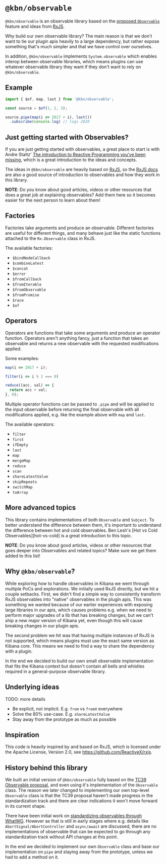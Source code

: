 # `@kbn/observable`

`@kbn/observable` is an observable library based on the
[proposed `Observable`][proposal] feature and ideas from [RxJS][rxjs].

Why build our own observable library? The main reason is that we don't want to
tie our plugin apis heavily to a large dependency, but rather expose something
that's much simpler and that we have control over ourselves.

In addition, `@kbn/observable` implements `System.observable` which enables
interop between observable libraries, which means plugins can use whatever
observable library they want if they don't want to rely on `@kbn/observable`.

## Example

```js
import { $of, map, last } from '@kbn/observable';

const source = $of(1, 2, 3);

source.pipe(map(i => 2017 + i), last())
  .subscribe(console.log) // logs 2020
```

## Just getting started with Observables?

If you are just getting started with observables, a great place to start is with
Andre Staltz' [The introduction to Reactive Programming you've been missing][staltz-intro],
which is a great introduction to the ideas and concepts.

The ideas in `@kbn/observable` are heavily based on [RxJS][rxjs], so the
[RxJS docs][rxjs-docs] are also a good source of introduction to observables and
how they work in this library.

**NOTE**: Do you know about good articles, videos or other resources that does
a great job at explaining observables? Add them here so it becomes easier for
the next person to learn about them!

## Factories

Factories take arguments and produce an observable. Different factories are
useful for different things, and many behave just like the static functions
attached to the `Rx.Observable` class in RxJS.

The available factories:

- `$bindNodeCallback`
- `$combineLatest`
- `$concat`
- `$error`
- `$fromCallback`
- `$fromIterable`
- `$fromObservable`
- `$fromPromise`
- `$race`
- `$of`

## Operators

Operators are functions that take some arguments and produce an operator
function. Operators aren't anything fancy, just a function that takes an
observable and returns a new observable with the requested modifications
applied.

Some examples:

```js
map(i => 2017 + i);

filter(i => i % 2 === 0)

reduce((acc, val) => {
  return acc + val;
}, 0);
```

Multiple operator functions can be passed to `.pipe` and will be applied to the
input observable before returning the final observable with all modifications
applied, e.g. like the example above with `map` and `last`.

The available operators:

- `filter`
- `first`
- `ifEmpty`
- `last`
- `map`
- `mergeMap`
- `reduce`
- `scan`
- `shareLatestValue`
- `skipRepeats`
- `switchMap`
- `toArray`

## More advanced topics

This library contains implementations of both `Observable` and `Subject`. To
better understand the difference between them, it's important to understand the
difference between hot and cold observables. Ben Lesh's
[Hot vs Cold Observables][hot-vs-cold] is a great introduction to this topic.

**NOTE**: Do you know about good articles, videos or other resources that goes
deeper into Observables and related topics? Make sure we get them added to this
list!

## Why `@kbn/observable`?

While exploring how to handle observables in Kibana we went through multiple
PoCs and explorations. We initially used RxJS directly, but we hit a couple
setbacks. First, we didn't find a simple way to consistently transform RxJS
observables into "native" observables in the plugin apis. This was something we
wanted because of our earlier experiences with exposing large libraries in our
apis, which causes problems e.g. when we need to perform major upgrades of a lib
that has breaking changes, but we can't ship a new major version of Kibana yet,
even though this will cause breaking changes in our plugin apis.

The second problem we hit was that having multiple instances of RxJS is not
supported, which means plugins must use the exact same version as Kibana core.
This means we need to find a way to share the dependency with a plugin.

In the end we decided to build our own small observable implementation that
fits the Kibana context but doesn't contain all bells and whistles required in
a general-purpose observable library.

## Underlying ideas

TODO: more details

- Be explicit, not implicit. E.g. `from` vs `fromX` everywhere
- Solve the 80% use-case. E.g. `shareLatestValue`
- Stay away from the prototype as much as possible

## Inspiration

This code is heavily inspired by and based on RxJS, which is licensed under the
Apache License, Version 2.0, see https://github.com/ReactiveX/rxjs.

## History behind this library

We built an initial version of `@kbn/observable` fully based on the [TC39
Observable proposal][proposal], and even using it's implementation of the
`Observable` class. The reason we later changed to implementing our own
top-level `Observable` class is that the TC39 proposal haven't made progress
in the standardization track and there are clear indications it won't move
forward in its current shape.

There have been initial work on [standardizing observables through
WhatWG][whatwg-observable]. However as that is still in early stages where e.g.
details like `AbortSignal/AbortController` and `async/await` are discussed,
there are no implementations of observable that can be expected to go through
any standardization track without API changes at this point.

In the end we decided to implement our own `Observable` class and base our
implementation on `pipe` and staying away from the prototype, unless we had to
add a method on it.

[proposal]: https://github.com/tc39/proposal-observable
[rxjs]: http://reactivex.io/rxjs/
[rxjs-docs]: http://reactivex.io/rxjs/manual/index.html
[staltz-intro]: https://gist.github.com/staltz/868e7e9bc2a7b8c1f754
[whatwg-observable]: https://github.com/whatwg/dom/issues/544
